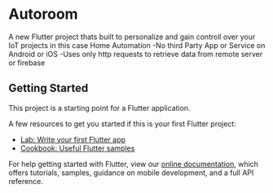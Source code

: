 # Autoroom

A new Flutter project thats built to personalize and gain controll over your IoT projects in this case Home Automation
-No third Party App or Service on Android or iOS
-Uses only http requests to retrieve data from remote server or firebase


## Getting Started

This project is a starting point for a Flutter application.

A few resources to get you started if this is your first Flutter project:

- [Lab: Write your first Flutter app](https://flutter.io/docs/get-started/codelab)
- [Cookbook: Useful Flutter samples](https://flutter.io/docs/cookbook)

For help getting started with Flutter, view our 
[online documentation](https://flutter.io/docs), which offers tutorials, 
samples, guidance on mobile development, and a full API reference.
